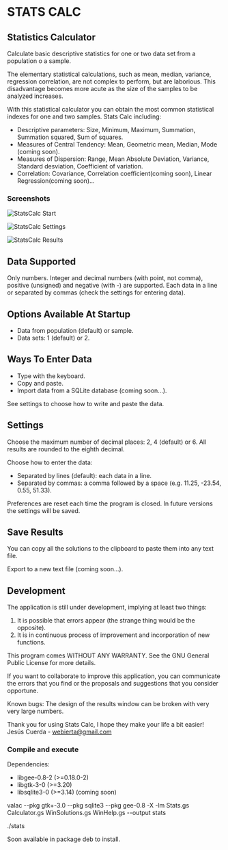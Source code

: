 # STATS CALC

## Statistics Calculator

Calculate basic descriptive statistics for one or two data set from a population o a sample.

The elementary statistical calculations, such as mean, median, variance, regression correlation, are not complex to perform, but are laborious. This disadvantage becomes more acute as the size of the samples to be analyzed increases.

With this statistical calculator you can obtain the most common statistical indexes for one and two samples. Stats Calc including:

- Descriptive parameters: Size, Minimum, Maximum, Summation, Summation squared, Sum of squares.
- Measures of Central Tendency: Mean, Geometric mean, Median, Mode (coming soon).
- Measures of Dispersion: Range, Mean Absolute Deviation, Variance, Standard desviation, Coefficient of variation.
- Correlation: Covariance, Correlation coefficient(coming soon), Linear Regression(coming soon)...

### Screenshots

![StatsCalc Start](http://genie.webierta.skn1.com/_media/wiki/inicio2.png?w=400&tok=fd80f5)

![StatsCalc Settings](http://genie.webierta.skn1.com/_media/wiki/settings.png?w=400&tok=18ce0d)

![StatsCalc Results](http://genie.webierta.skn1.com/_media/wiki/results.png)

## Data Supported

Only numbers. Integer and decimal numbers (with point, not comma), positive (unsigned) and negative (with -) are supported. Each data in a line or separated by commas (check the settings for entering data).

## Options Available At Startup

- Data from population (default) or sample.
- Data sets: 1 (default) or 2.

## Ways To Enter Data

- Type with the keyboard.
- Copy and paste.
- Import data from a SQLite database (coming soon...).

See settings to choose how to write and paste the data.

## Settings

Choose the maximum number of decimal places: 2, 4 (default) or 6. All results are rounded to the eighth decimal.

Choose how to enter the data:
- Separated by lines (default): each data in a line.
- Separated by commas: a comma followed by a space (e.g. 11.25, -23.54, 0.55, 51.33).
	
Preferences are reset each time the program is closed. In future versions the settings will be saved.

## Save Results

You can copy all the solutions to the clipboard to paste them into any text file.

Export to a new text file (coming soon...).

## Development

The application is still under development, implying at least two things:

1. It is possible that errors appear (the strange thing would be the opposite).
2. It is in continuous process of improvement and incorporation of new functions.

This program comes WITHOUT ANY WARRANTY. See the GNU General Public License for more details.

If you want to collaborate to improve this application, you can communicate the errors that you find or the proposals and suggestions that you consider opportune.

Known bugs:
The design of the results window can be broken with very very large numbers.

Thank you for using Stats Calc, I hope they make your life a bit easier!
Jesús Cuerda - webierta@gmail.com

### Compile and execute

Dependencies:

- libgee-0.8-2 (>=0.18.0-2)
- libgtk-3-0 (>=3.20)
- libsqlite3-0 (>=3.14) (coming soon)

valac --pkg gtk+-3.0 --pkg sqlite3 --pkg gee-0.8 -X -lm Stats.gs Calculator.gs WinSolutions.gs WinHelp.gs --output stats

./stats

Soon available in package deb to install.
